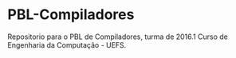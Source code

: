 # PBL-Compiladores
Repositorio para o PBL de Compiladores, turma de 2016.1
Curso de Engenharia da Computação - UEFS.
